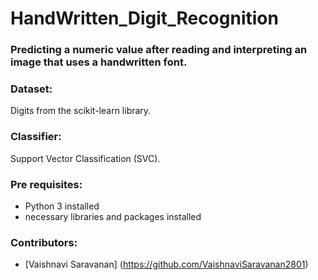 # HandWritten_Digit_Recognition
###  Predicting a numeric value after reading and interpreting an image that uses a handwritten font.

### Dataset:

Digits from the scikit-learn library.

### Classifier:

Support Vector Classification (SVC).

### Pre requisites: 

- Python 3 installed
- necessary libraries and packages installed

### Contributors:
- [Vaishnavi Saravanan] (https://github.com/VaishnaviSaravanan2801)
